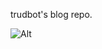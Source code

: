 trudbot's blog repo.

![Alt](https://repobeats.axiom.co/api/embed/7adc9684ffb8a10f6618d839a092a263a3c2ac24.svg "Repobeats analytics image")
